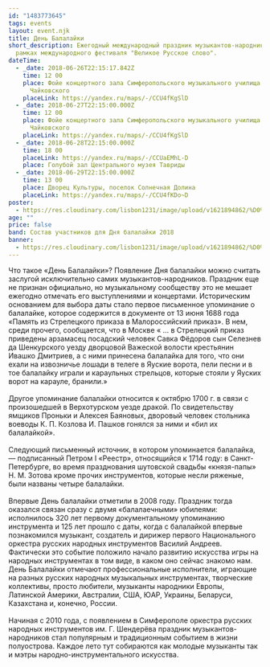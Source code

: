 ```yaml
---
id: "1483773645"
tags: events
layout: event.njk
title: День Балалайки
short_description: Ежегодный международный праздник музыкантов-народников в
  рамках международного фестиваля "Великое Русское слово".
dateTime:
  - _date: 2018-06-26T22:15:17.842Z
    time: 12 00
    place: Фойе концертного зала Симферопольского музыкального училища им П.И.
      Чайковского
    placeLink: https://yandex.ru/maps/-/CCU4fKgSlD
  - _date: 2018-06-27T22:15:00.000Z
    time: 12 00
    place: Фойе концертного зала Симферопольского музыкального училища им П.И.
      Чайковского
    placeLink: https://yandex.ru/maps/-/CCU4fKgSlD
  - _date: 2018-06-28T22:15:00.000Z
    time: 18 00
    placeLink: https://yandex.ru/maps/-/CCUaEMhL-D
    place: Голубой зал Центрального музея Тавриды
  - _date: 2018-06-29T22:15:00.000Z
    time: 13 00
    place: Дворец Культуры, поселок Солнечная Долина
    placeLink: https://yandex.ru/maps/-/CCU4fKDo~D
poster:
  - https://res.cloudinary.com/lisbon1231/image/upload/v1621894862/%D0%B0%D1%84%D0%B8%D1%88%D0%B02018_mwbis9.jpg
age: ""
price: false
band: Состав участников для Дня балалайки 2018
banner:
  - https://res.cloudinary.com/lisbon1231/image/upload/v1621894862/%D0%B0%D1%84%D0%B8%D1%88%D0%B02018_mwbis9.jpg
---
```

Что такое «День Балалайки»?
Появление Дня балалайки можно считать заслугой исключительно самих музыкантов-народников. Праздник еще не признан официально, но музыкальному сообществу это не мешает ежегодно отмечать его выступлениями и концертами. Историческим основанием для выбора даты стало первое письменное упоминание о балалайке, которое содержится в документе от 13 июня 1688 года «Память из Стрелецкого приказа в Малороссийский приказ». В нем, среди прочего, сообщается, что в Москве « … в Стрелецкий приказ приведены арзамасец посадский человек Савка Фёдоров сын Селезнев да Шенкурского уезду дворцовой Важеской волости крестьянин Ивашко Дмитриев, а с ними принесена балалайка для того, что они ехали на извозничье лошади в телеге в Яуские ворота, пели песни и в тое балалайку играли и караульных стрельцов, которые стояли у Яуских ворот на карауле, бранили.» \
\
Другое упоминание балалайки относится к октябрю 1700 г. в связи с произошедшей в Верхотурском уезде дракой. По свидетельству ямщиков Проньки и Алексея Баяновых, дворовый человек стольника воеводы К. П. Козлова И. Пашков гонялся за ними и «бил их балалайкой». \
\
Следующий письменный источник, в котором упоминается балалайка, — подписанный Петром I «Реестр», относящийся к 1714 году: в Санкт-Петербурге, во время празднования шутовской свадьбы «князя-папы» Н. М. Зотова кроме прочих инструментов, которые несли ряженые, были названы четыре балалайки. \
\
Впервые День балалайки отметили в 2008 году. Праздник тогда оказался связан сразу с двумя «балалаечными» юбилеями: исполнилось 320 лет первому документальному упоминанию инструмента и 125 лет прошло с даты, когда с балалайкой впервые познакомился музыкант, создатель и дирижер первого Национального оркестра русских народных инструментов Василий Андреев. Фактически это событие положило начало развитию искусства игры на народных инструментах в том виде, в каком оно сейчас знакомо нам. День Балалайки отмечают профессиональные исполнители, играющие на разных русских народных музыкальных инструментах, творческие коллективы, просто любители, музыканты народники Европы, Латинской Америки, Австралии, США, ЮАР, Украины, Беларуси, Казахстана и, конечно, России. \
\
Начиная с 2010 года, с появлением в Симферополе оркестра русских народных инструментов им. Г. Шендерёва праздник музыкантов-народников стал популярным и традиционным событием в жизни полуострова. Каждое лето тут собираются как молодые музыканты так и мэтры народно-инструментального искусства.